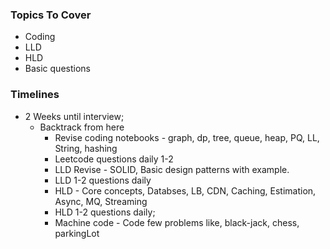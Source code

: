 ### Topics To Cover
* Coding
* LLD
* HLD
* Basic questions

### Timelines
* 2 Weeks until interview;
  * Backtrack from here
    * Revise coding notebooks - graph, dp, tree, queue, heap, PQ, LL, String, hashing
    * Leetcode questions daily 1-2
    * LLD Revise - SOLID, Basic design patterns with example.
    * LLD 1-2 questions daily
    * HLD - Core concepts, Databses, LB, CDN, Caching, Estimation, Async, MQ, Streaming
    * HLD 1-2 questions daily;
    * Machine code - Code few problems like, black-jack, chess, parkingLot

 